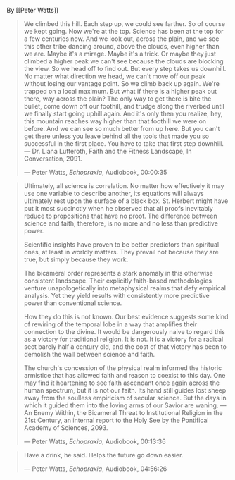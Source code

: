 By [[Peter Watts]]

> We climbed this hill. Each step up, we could see farther. So of course we kept going. Now we're at the top. Science has been at the top for a few centuries now. And we look out, across the plain, and we see this other tribe dancing around, above the clouds, even higher than we are. Maybe it's a mirage. Maybe it's a trick. Or maybe they just climbed a higher peak we can't see because the clouds are blocking the view. So we head off to find out. But every step takes us downhill. No matter what direction we head, we can't move off our peak without losing our vantage point. So we climb back up again. We're trapped on a local maximum. But what if there is a higher peak out there, way across the plain? The only way to get there is bite the bullet, come down off our foothill, and trudge along the riverbed until we finally start going uphill again. And it's only then you realize, hey, this mountain reaches way higher than that foothill we were on before. And we can see so much better from up here. But you can't get there unless you leave behind all the tools that made you so successful in the first place. You have to take that first step downhill. — Dr. Liana Lutteroth, Faith and the Fitness Landscape, In Conversation, 2091.
>
> — Peter Watts, _Echopraxia_, Audiobook, 00:00:35

> Ultimately, all science is correlation. No matter how effectively it may use one variable to describe another, its equations will always ultimately rest upon the surface of a black box. St. Herbert might have put it most succinctly when he observed that all proofs inevitably reduce to propositions that have no proof. The difference between science and faith, therefore, is no more and no less than predictive power.
>
> Scientific insights have proven to be better predictors than spiritual ones, at least in worldly matters. They prevail not because they are true, but simply because they work.
>
> The bicameral order represents a stark anomaly in this otherwise consistent landscape. Their explicitly faith-based methodologies venture unapologetically into metaphysical realms that defy empirical analysis. Yet they yield results with consistently more predictive power than conventional science.
>
> How they do this is not known. Our best evidence suggests some kind of rewiring of the temporal lobe in a way that amplifies their connection to the divine. It would be dangerously naive to regard this as a victory for traditional religion. It is not. It is a victory for a radical sect barely half a century old, and the cost of that victory has been to demolish the wall between science and faith.
>
> The church's concession of the physical realm informed the historic armistice that has allowed faith and reason to coexist to this day. One may find it heartening to see faith ascendant once again across the human spectrum, but it is not our faith. Its hand still guides lost sheep away from the soulless empiricism of secular science. But the days in which it guided them into the loving arms of our Savior are waning. — An Enemy Within, the Bicameral Threat to Institutional Religion in the 21st Century, an internal report to the Holy See by the Pontifical Academy of Sciences, 2093.
>
> — Peter Watts, _Echopraxia_, Audiobook, 00:13:36

> Have a drink, he said. Helps the future go down easier.
>
> — Peter Watts, _Echopraxia_, Audiobook, 04:56:26
